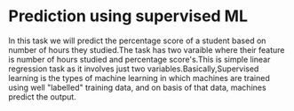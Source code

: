 # Prediction using supervised ML
In this task we will predict the percentage score of a student based on number of hours they studied.The task has two varaible where their feature is number of hours studied and percentage score's.This is simple linear regression task as it involves just two variables.Basically,Supervised learning is the types of machine learning in which machines are trained using well "labelled" training data, and on basis of that data, machines predict the output.
